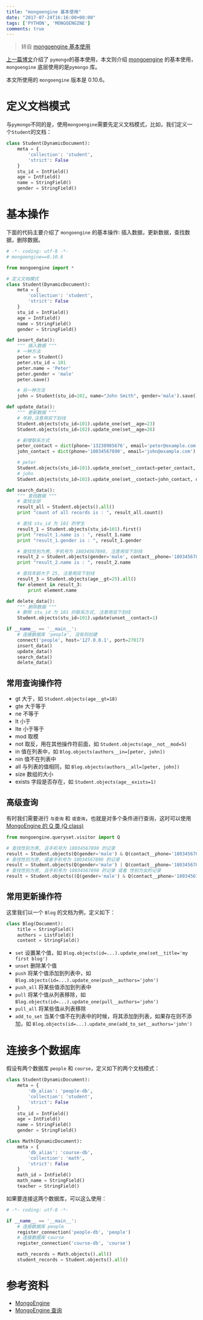 ```yaml
---
title: "mongoengine 基本使用"
date: "2017-07-24T16:16:00+08:00"
tags: ['PYTHON', 'MONGOENGINE']
comments: true
---
```



> 转自 [mongoengine 基本使用](http://funhacks.net/2016/04/03/mongoengine_%E5%9F%BA%E6%9C%AC%E4%BD%BF%E7%94%A8/)

[上一篇博文](http://funhacks.net/2016/03/26/pymongo%20%E5%9F%BA%E6%9C%AC%E4%BD%BF%E7%94%A8/)介绍了 `pymongo`的基本使用，本文则介绍 [mongoengine](http://mongoengine.org/) 的基本使用，`mongoengine` 底层使用的是`pymongo` 库。

本文所使用的 `mongoengine` 版本是 0.10.6。

# 定义文档模式

与`pymongo`不同的是，使用`mongoengine`需要先定义文档模式，比如，我们定义一个`Student`的文档：

```Python
class Student(DynamicDocument):
    meta = {
        'collection': 'student',
        'strict': False
    }
    stu_id = IntField()
    age = IntField()
    name = StringField()
    gender = StringField()
```

# 基本操作

下面的代码主要介绍了 `mongoengine` 的基本操作: 插入数据，更新数据，查找数据，删除数据。

```Python
# -*- coding: utf-8 -*-
# mongoengine==0.10.6

from mongoengine import *

# 定义文档模式
class Student(DynamicDocument):
    meta = {
        'collection': 'student',
        'strict': False
    }
    stu_id = IntField()
    age = IntField()
    name = StringField()
    gender = StringField()

def insert_data():
    """ 插入数据 """
    # 一种方法
    peter = Student()
    peter.stu_id = 101
    peter.name = 'Peter'
    peter.gender = 'male'
    peter.save()

    # 另一种方法
    john = Student(stu_id=102, name="John Smith", gender='male').save()

def update_data():
    """ 更新数据 """
    # 年龄,注意用双下划线
    Student.objects(stu_id=101).update_one(set__age=23)
    Student.objects(stu_id=102).update_one(set__age=26)

    # 新增联系方式
    peter_contact = dict(phone='13238985676', email='peter@example.com')
    john_contact = dict(phone='18034567890', email='john@example.com')

    # peter
    Student.objects(stu_id=101).update_one(set__contact=peter_contact, upsert=True)
    # john
    Student.objects(stu_id=102).update_one(set__contact=john_contact, upsert=True)

def search_data():
    """ 查找数据 """
    # 查找全部
    result_all = Student.objects().all()
    print "count of all records is : ", result_all.count()

    # 查找 stu_id 为 101 的学生
    result_1 = Student.objects(stu_id=101).first()
    print "result_1.name is : ", result_1.name
    print "result_1.gender is : ", result_1.gender

    # 查找性别为男, 手机号为 18034567890, 注意用双下划线
    result_2 = Student.objects(gender='male', contact__phone='18034567890').first()
    print "result_2.name is : ", result_2.name

    # 查找年龄大于 25, 注意用双下划线
    result_3 = Student.objects(age__gt=25).all()
    for element in result_3:
        print element.name

def delete_data():
    """ 删除数据 """
    # 删除 stu_id 为 101 的联系方式, 注意用双下划线
    Student.objects(stu_id=101).update(unset__contact=1)

if __name__ == '__main__':
    # 连接数据库 'people', 没有则创建
    connect('people', host='127.0.0.1', port=27017)
    insert_data()
    update_data()
    search_data()
    delete_data()
```

## 常用查询操作符

- gt 大于，如 `Student.objects(age__gt=18)`
- gte 大于等于
- ne 不等于
- lt 小于
- lte 小于等于
- mod 取模
- not 取反，用在其他操作符前面，如 `Student.objects(age__not__mod=5)`
- in 值在列表中，如 `Blog.objects(authors__in=[peter, john])`
- nin 值不在列表中
- all 与列表的值相同，如 `Blog.objects(authors__all=[peter, john])`
- size 数组的大小
- exists 字段是否存在，如 `Student.objects(age__exists=1)`

## 高级查询

有时我们需要进行 `与查询` 和 `或查询`，也就是对多个条件进行查询，这时可以使用 [MongoEngine 的 Q 类 (Q class)](http://docs.mongoengine.org/guide/querying.html)

```Python
from mongoengine.queryset.visitor import Q

# 查找性别为男, 且手机号为 18034567890 的记录
result = Student.objects(Q(gender='male') & Q(contact__phone='18034567890'))
# 查找性别为男, 或者手机号为 18034567890 的记录
result = Student.objects(Q(gender='male') | Q(contact__phone='18034567890'))
# 查找性别为男, 且手机号为 18034567890 的记录 或者 性别为女的记录
result = Student.objects((Q(gender='male') & Q(contact__phone='18034567890')) | Q(gender='female'))
```

## 常用更新操作符

这里我们以一个 `Blog` 的文档为例，定义如下：

```Python
class Blog(Document):
    title = StringField()
    authors = ListField()
    content = StringField()
```

- `set` 设置某个值，如 `Blog.objects(id=...).update_one(set__title='my first blog')`
- `unset` 删除某个值
- `push` 将某个值添加到列表中，如 `Blog.objects(id=...).update_one(push__authors='john')`
- `push_all` 将某些值添加到列表中
- `pull` 将某个值从列表移除，如 `Blog.objects(id=...).update_one(pull__authors='john')`
- `pull_all` 将某些值从列表移除
- `add_to_set` 当某个值不在列表中的时候，将其添加到列表，如果存在则不添加，如
  `Blog.objects(id=...).update_one(add_to_set__authors='john')`

# 连接多个数据库

假设有两个数据库 `people` 和 `course`，定义如下的两个文档模式：

```Python
class Student(DynamicDocument):
    meta = {
        'db_alias': 'people-db',
        'collection': 'student',
        'strict': False
    }
    stu_id = IntField()
    age = IntField()
    name = StringField()
    gender = StringField()
```

```Python
class Math(DynamicDocument):
    meta = {
        'db_alias': 'course-db',
        'collection': 'math',
        'strict': False
    }
    math_id = IntField()
    math_name = StringField()
    teacher = StringField()
```

如果要连接这两个数据库，可以这么使用：

```Python
# -*- coding: utf-8 -*-

if __name__ == '__main__':
    # 连接数据库 people
    register_connection('people-db', 'people')
    # 连接数据库 course
    register_connection('course-db', 'course')

    math_records = Math.objects().all()
    student_records = Student.objects().all()
```

# 参考资料

- [MongoEngine](http://docs.mongoengine.org/tutorial.html)
- [MongoEngine 查询](http://docs.mongoengine.org/guide/querying.html)